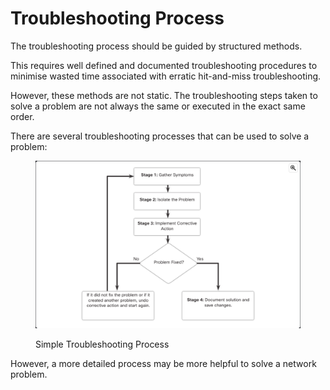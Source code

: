 # Troubleshooting Process

The troubleshooting process should be guided by structured methods.&#x20;

This requires well defined and documented troubleshooting procedures to minimise wasted time associated with erratic hit-and-miss troubleshooting.&#x20;

However, these methods are not static. The troubleshooting steps taken to solve a problem are not always the same or executed in the exact same order.

There are several troubleshooting processes that can be used to solve a problem:

<figure><img src="../../../.gitbook/assets/Screenshot 2024-12-20 at 12.11.47.png" alt=""><figcaption><p>Simple Troubleshooting Process</p></figcaption></figure>

However, a more detailed process may be more helpful to solve a network problem.
